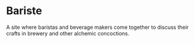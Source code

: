 # Bariste
 A site where baristas and beverage makers come together to discuss their crafts in brewery and other alchemic concoctions.
